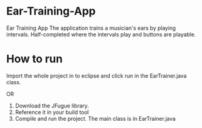 # Ear-Training-App
Ear Training App
The application trains a musician's ears by playing intervals.
Half-completed where the intervals play and buttons are playable.

# How to run
Import the whole project in to eclipse and click run in the EarTrainer.java class.

OR

1) Download the JFugue library.
2) Reference it in your build tool
3) Compile and run the project. The main class is in EarTrainer.java
